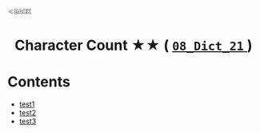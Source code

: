 <p align="left">
  <a href="../README.md">
    <img src="../../Z99-OTHERS/00-common/00-back.png" style="width:10%">
  </a>
</p>

<div align="center">
  <h1>
    Character Count ★★ (
      <a href="https://drive.google.com/file/d/1eojT5SxU4rf77ntGiALT98hMyYlzkops/view?usp=drive_link">
        <code>08_Dict_21</code>
      </a>
    )
  </h1>
</div>

# Contents

-   [test1]()
-   [test2]()
-   [test3]()
